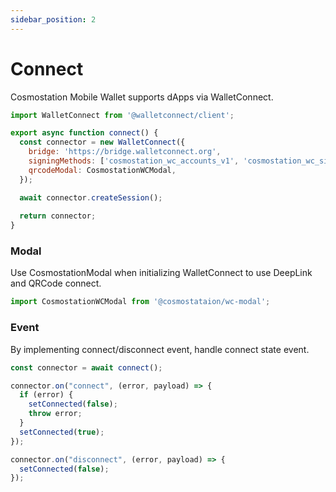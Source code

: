 ```yaml
---
sidebar_position: 2
---
```


# Connect

Cosmostation Mobile Wallet supports dApps via WalletConnect.

```js
import WalletConnect from '@walletconnect/client';

export async function connect() {
  const connector = new WalletConnect({
    bridge: 'https://bridge.walletconnect.org',
    signingMethods: ['cosmostation_wc_accounts_v1', 'cosmostation_wc_sign_tx_v1'],
    qrcodeModal: CosmostationWCModal,
  });

  await connector.createSession();
  
  return connector;
}
```
### Modal
Use CosmostationModal when initializing WalletConnect to use DeepLink and QRCode connect.
```js
import CosmostationWCModal from '@cosmostataion/wc-modal';
```

### Event
By implementing connect/disconnect event, handle connect state event.
```js
const connector = await connect();

connector.on("connect", (error, payload) => {
  if (error) {
    setConnected(false);
    throw error;
  }
  setConnected(true);
});

connector.on("disconnect", (error, payload) => {
  setConnected(false);
});
```